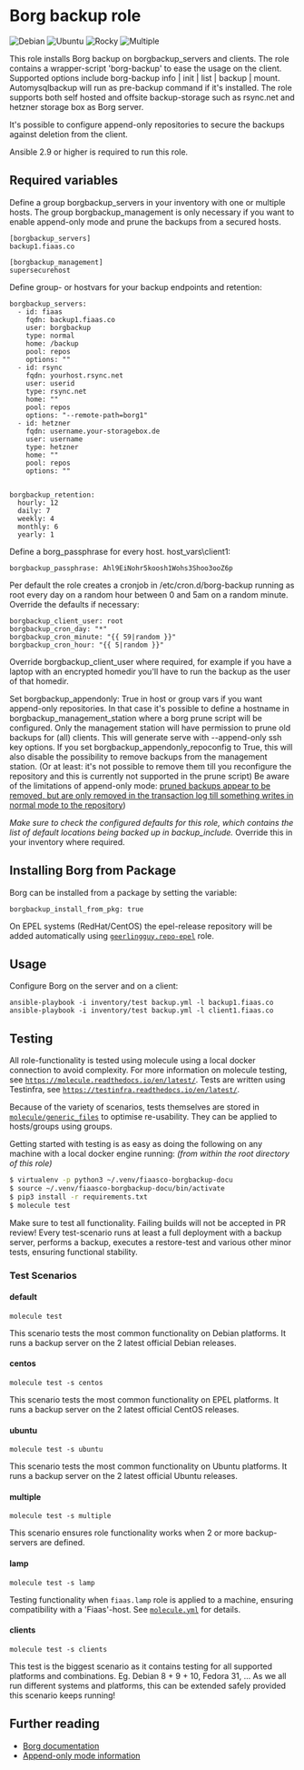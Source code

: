 # Borg backup role

![Debian](https://github.com/fiaasco/borgbackup/actions/workflows/default.yml/badge.svg)
![Ubuntu](https://github.com/fiaasco/borgbackup/actions/workflows/ubuntu.yml/badge.svg)
![Rocky](https://github.com/fiaasco/borgbackup/actions/workflows/rocky.yml/badge.svg)
![Multiple](https://github.com/fiaasco/borgbackup/actions/workflows/multiple.yml/badge.svg)

This role installs Borg backup on borgbackup\_servers and clients. The role contains a wrapper-script 'borg-backup' to ease the usage on the client. Supported options include borg-backup info | init | list | backup | mount. Automysqlbackup will run as pre-backup command if it's installed.
The role supports both self hosted and offsite backup-storage such as rsync.net and hetzner storage box as Borg server.

It's possible to configure append-only repositories to secure the backups against deletion from the client.

Ansible 2.9 or higher is required to run this role.

## Required variables
Define a group borgbackup\_servers in your inventory with one or multiple hosts. The group borgbackup\_management is only necessary if you want to enable append-only mode and prune the backups from a secured hosts.
```
[borgbackup_servers]
backup1.fiaas.co

[borgbackup_management]
supersecurehost
```

Define group- or hostvars for your backup endpoints and retention:
```
borgbackup_servers:
  - id: fiaas
    fqdn: backup1.fiaas.co
    user: borgbackup
    type: normal
    home: /backup
    pool: repos
    options: ""
  - id: rsync
    fqdn: yourhost.rsync.net
    user: userid
    type: rsync.net
    home: ""
    pool: repos
    options: "--remote-path=borg1"
  - id: hetzner
    fqdn: username.your-storagebox.de
    user: username
    type: hetzner
    home: ""
    pool: repos
    options: ""


borgbackup_retention:
  hourly: 12
  daily: 7
  weekly: 4
  monthly: 6
  yearly: 1
```

Define a borg\_passphrase for every host.
host\_vars\client1:
```
borgbackup_passphrase: Ahl9EiNohr5koosh1Wohs3Shoo3ooZ6p
```

Per default the role creates a cronjob in /etc/cron.d/borg-backup running as root every day on a random hour between 0 and 5am on a random minute. Override the defaults if necessary:
```
borgbackup_client_user: root
borgbackup_cron_day: "*"
borgbackup_cron_minute: "{{ 59|random }}"
borgbackup_cron_hour: "{{ 5|random }}"
```
Override borgbackup\_client\_user where required, for example if you have a laptop with an encrypted homedir you'll have to run the backup as the user of that homedir.

Set borgbackup\_appendonly: True in host or group vars if you want append-only repositories. In that case it's possible to define a hostname in borgbackup\_management\_station where a borg prune script will be configured. Only the management station will have permission to prune old backups for (all) clients. This will generate serve with --append-only ssh key options.
If you set borgbackup\_appendonly\_repoconfig to True, this will also disable the possibility to remove backups from the management station. (Or at least: it's not possible to remove them till you reconfigure the repository and this is currently not supported in the prune script)
Be aware of the limitations of append-only mode: [pruned backups appear to be removed, but are only removed in the transaction log till something writes in normal mode to the repository](https://github.com/borgbackup/borg/issues/3504))

*Make sure to check the configured defaults for this role, which contains the list of default locations being backed up in backup\_include.* Override this in your inventory where required.

## Installing Borg from Package
Borg can be installed from a package by setting the variable:
```
borgbackup_install_from_pkg: true
```

On EPEL systems (RedHat/CentOS) the epel-release repository will be added automatically using [`geerlingguy.repo-epel`](https://galaxy.ansible.com/geerlingguy/repo-epel) role.

## Usage

Configure Borg on the server and on a client:
```
ansible-playbook -i inventory/test backup.yml -l backup1.fiaas.co
ansible-playbook -i inventory/test backup.yml -l client1.fiaas.co
```

## Testing

All role-functionality is tested using molecule using a local docker connection to avoid complexity.
For more information on molecule testing, see [`https://molecule.readthedocs.io/en/latest/`](https://molecule.readthedocs.io/en/latest/).
Tests are written using Testinfra, see [`https://testinfra.readthedocs.io/en/latest/`](https://testinfra.readthedocs.io/en/latest/).

Because of the variety of scenarios, tests themselves are stored in [`molecule/generic_files`](molecule/generic_files) to optimise re-usability. They can be applied to hosts/groups using groups.

Getting started with testing is as easy as doing the following on any machine with a local docker engine running:
*(from within the root directory of this role)*

```bash
$ virtualenv -p python3 ~/.venv/fiaasco-borgbackup-docu
$ source ~/.venv/fiaasco-borgbackup-docu/bin/activate
$ pip3 install -r requirements.txt
$ molecule test
```

Make sure to test all functionality. Failing builds will not be accepted in PR review!
Every test-scenario runs at least a full deployment with a backup server, performs a backup, executes a restore-test and various other minor tests, ensuring functional stability.

### Test Scenarios

#### default
```
molecule test
```

This scenario tests the most common functionality on Debian platforms. It runs a backup server on the 2 latest official Debian releases.

#### centos
```
molecule test -s centos
```

This scenario tests the most common functionality on EPEL platforms. It runs a backup server on the 2 latest official CentOS releases.

#### ubuntu
```
molecule test -s ubuntu
```

This scenario tests the most common functionality on Ubuntu platforms. It runs a backup server on the 2 latest official Ubuntu releases.

#### multiple
```
molecule test -s multiple
```

This scenario ensures role functionality works when 2 or more backup-servers are defined.

#### lamp
```
molecule test -s lamp
```

Testing functionality when `fiaas.lamp` role is applied to a machine, ensuring compatibility with a 'Fiaas'-host. See [`molecule.yml`](molecule/lamp/molecule.yml) for details.

#### clients
```
molecule test -s clients
```

This test is the biggest scenario as it contains testing for all supported platforms and combinations. Eg. Debian 8 + 9 + 10, Fedora 31, ... As we all run different systems and platforms, this can be extended safely provided this scenario keeps running!

## Further reading
* [Borg documentation](https://borgbackup.readthedocs.io/en/stable/)
* [Append-only mode information](http://borgbackup.readthedocs.io/en/stable/usage/notes.html#append-only-mode)
